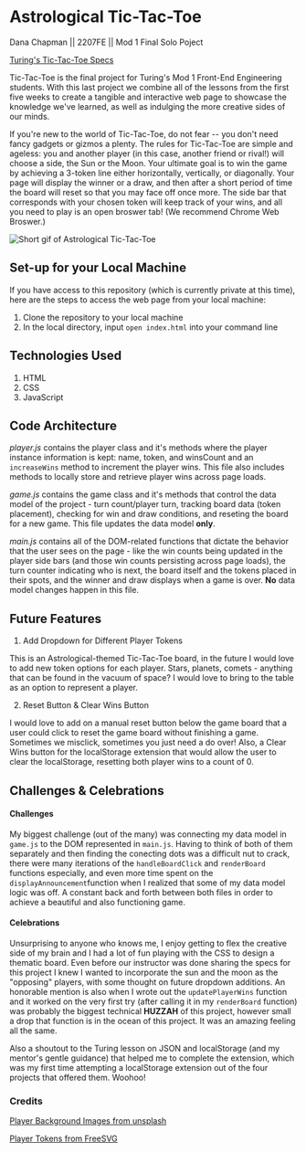 # Astrological Tic-Tac-Toe

Dana Chapman || 2207FE || Mod 1 Final Solo Poject

[Turing's Tic-Tac-Toe Specs](https://frontend.turing.edu/projects/module-1/tic-tac-toe-solo-v2.html)

Tic-Tac-Toe is the final project for Turing's Mod 1 Front-End Engineering students. With this last project we combine all of the lessons from the first five weeks to create a tangible and interactive web page to showcase the knowledge we've learned, as well as indulging the more creative sides of our minds.

If you're new to the world of Tic-Tac-Toe, do not fear -- you don't need fancy gadgets or gizmos a plenty. The rules for Tic-Tac-Toe are simple and ageless: you and another player (in this case, another friend or rival!) will choose a side, the Sun or the Moon. Your ultimate goal is to win the game by achieving a 3-token line either horizontally, vertically, or diagonally. Your page will display the winner or a draw, and then after a short period of time the board will reset so that you may face off once more. The side bar that corresponds with your chosen token will keep track of your wins, and all you need to play is an open broswer tab! (We recommend Chrome Web Broswer.)

![Short gif of Astrological Tic-Tac-Toe](https://media.giphy.com/media/K5DfzPn36SWGIezkX5/giphy.gif)

## Set-up for your Local Machine

If you have access to this repository (which is currently private at this time), here are the steps to access the web page from your local machine:

1. Clone the repository to your local machine
2. In the local directory, input `open index.html` into your command line

## Technologies Used

1. HTML
2. CSS
3. JavaScript

## Code Architecture 

_player.js_ contains the player class and it's methods where the player instance information is kept: name, token, and winsCount and an `increaseWins` method to increment the player wins. This file also includes methods to locally store and retrieve player wins across page loads.

_game.js_ contains the game class and it's methods that control the data model of the project - turn count/player turn, tracking board data (token placement), checking for win and draw conditions, and reseting the board for a new game. This file updates the data model __only__.

_main.js_ contains all of the DOM-related functions that dictate the behavior that the user sees on the page - like the win counts being updated in the player side bars (and those win counts persisting across page loads), the turn counter indicating who is next, the board itself and the tokens placed in their spots, and the winner and draw displays when a game is over. __No__ data model changes happen in this file. 

## Future Features

1. Add Dropdown for Different Player Tokens

This is an Astrological-themed Tic-Tac-Toe board, in the future I would love to add new token options for each player. Stars, planets, comets - anything that can be found in the vacuum of space? I would love to bring to the table as an option to represent a player.

2. Reset Button & Clear Wins Button

I would love to add on a manual reset button below the game board that a user could click to reset the game board without finishing a game. Sometimes we misclick, sometimes you just need a do over! Also, a Clear Wins button for the localStorage extension that would allow the user to clear the localStorage, resetting both player wins to a count of 0.

## Challenges & Celebrations

#### Challenges 
My biggest challenge (out of the many) was connecting my data model in `game.js` to the DOM represented in `main.js`. Having to think of both of them separately and then finding the conecting dots was a difficult nut to crack, there were many iterations of the `handleBoardClick` and `renderBoard` functions especially, and even more time spent on the `displayAnnouncement`function when I realized that some of my data model logic was off. A constant back and forth between both files in order to achieve a beautiful and also functioning game.

#### Celebrations
Unsurprising to anyone who knows me, I enjoy getting to flex the creative side of my brain and I had a lot of fun playing with the CSS to design a thematic board. Even before our instructor was done sharing the specs for this project I knew I wanted to incorporate the sun and the moon as the "opposing" players, with some thought on future dropdown additions. An honorable mention is also when I wrote out the `updatePlayerWins` function and it worked on the very first try (after calling it in my `renderBoard` function) was probably the biggest technical __HUZZAH__ of this project, however small a drop that function is in the ocean of this project. It was an amazing feeling all the same.

Also a shoutout to the Turing lesson on JSON and localStorage (and my mentor's gentle guidance) that helped me to complete the extension, which was my first time attempting a localStorage extension out of the four projects that offered them. Woohoo!

### Credits

[Player Background Images from unsplash](https://unsplash.com/)

[Player Tokens from FreeSVG](https://freesvg.org/)